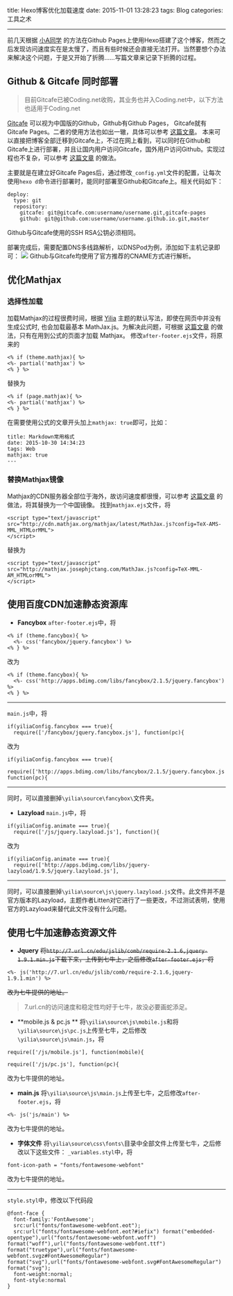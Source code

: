 title: Hexo博客优化加载速度
date: 2015-11-01 13:28:23
tags: Blog
categories: 工具之术

---

前几天根据 [小A同学](http://caoyudong.com/) 的方法在Github Pages上使用Hexo搭建了这个博客，然而之后发现访问速度实在是太慢了，而且有些时候还会直接无法打开。当然要想个办法来解决这个问题，于是又开始了折腾……写篇文章来记录下折腾的过程。

<!--more-->

## Github & Gitcafe 同时部署
> 目前Gitcafe已被Coding.net收购，其业务也并入Coding.net中，以下方法也适用于Coding.net

[Gitcafe](https://gitcafe.com/) 可以视为中国版的Github，Github有Github Pages， Gitcafe就有Gitcafe Pages。二者的使用方法也如出一辙，具体可以参考 [这篇文章](http://blog.devtang.com/blog/2014/06/02/use-gitcafe-to-host-blog/)。
本来可以直接把博客全部迁移到Gitcafe上，不过在网上看到，可以同时在Github和Gitcafe上进行部署，并且让国内用户访问Gitcafe，国外用户访问Github。实现过程也不复杂，可以参考 [这篇文章](http://blog.yuanbin.me/posts/2014/05/multi-deployment-with-hexo.html) 的做法。

主要就是在建立好Gitcafe Pages后，通过修改`_config.yml`文件的配置，让每次使用`hexo d`命令进行部署时，能同时部署至Github和Gitcafe上。相关代码如下：
```
deploy:
  type: git
  repository: 
    gitcafe: git@gitcafe.com:username/username.git,gitcafe-pages
    github: git@github.com:username/username.github.io.git,master
```
Github与Gitcafe使用的SSH RSA公钥必须相同。

部署完成后，需要配置DNS多线路解析，以DNSPod为例，添加如下主机记录即可：
![](http://gmf.shengnengjin.cn/web20151101141232.png)
Github与Gitcafe均使用了官方推荐的CNAME方式进行解析。

## 优化Mathjax
### 选择性加载
加载Mathjax的过程很费时间，根据 [Yilia](https://github.com/litten/hexo-theme-yilia) 主题的默认写法，即使在网页中并没有生成公式时, 也会加载最基本 MathJax.js。为解决此问题，可根据 [这篇文章](http://lukang.me/2014/mathjax-for-hexo.html) 的做法，只有在用到公式的页面才加载 Mathjax。
修改`after-footer.ejs`文件，将原来的
```
<% if (theme.mathjax){ %>
<%- partial('mathjax') %>
<% } %>
```
替换为
```
<% if (page.mathjax){ %>
<%- partial('mathjax') %>
<% } %>
```
在需要使用公式的文章开头加上`mathjax: true`即可，比如：
```
title: Markdown常用格式
date: 2015-10-30 14:34:23
tags: Web
mathjax: true
---
```

### 替换Mathjax镜像
Mathjax的CDN服务器全部位于海外，故访问速度都很慢，可以参考 [这篇文章](http://blog.josephjctang.com/2015/03/github/) 的做法，将其替换为一个中国镜像。
找到`mathjax.ejs`文件，将
```
<script type="text/javascript" src="http://cdn.mathjax.org/mathjax/latest/MathJax.js?config=TeX-AMS-MML_HTMLorMML">
</script>
```
替换为
```
<script type="text/javascript" src="http://mathjax.josephjctang.com/MathJax.js?config=TeX-MML-AM_HTMLorMML">
</script>
```

## 使用百度CDN加速静态资源库
- **Fancybox**
`after-footer.ejs`中，将
```
<% if (theme.fancybox){ %>
  <%- css('fancybox/jquery.fancybox') %>
<% } %>
```
改为
```
<% if (theme.fancybox){ %>
  <%- css('http://apps.bdimg.com/libs/fancybox/2.1.5/jquery.fancybox') %>
<% } %>
```
_____________
`main.js`中，将
```
if(yiliaConfig.fancybox === true){
  require(['/fancybox/jquery.fancybox.js'], function(pc){
```
改为
```
if(yiliaConfig.fancybox === true){
  require(['http://apps.bdimg.com/libs/fancybox/2.1.5/jquery.fancybox.js'], function(pc){
```
_______________
同时，可以直接删掉`\yilia\source\fancybox\`文件夹。

- **Lazyload**
`main.js`中，将
```
if(yiliaConfig.animate === true){
  require(['/js/jquery.lazyload.js'], function(){
```
改为
```
if(yiliaConfig.animate === true){
  require(['http://apps.bdimg.com/libs/jquery-lazyload/1.9.5/jquery.lazyload.js'], 
```
_______________
同时，可以直接删掉`\yilia\source\js\jquery.lazyload.js`文件。此文件并不是官方版本的Lazyload，主题作者Litten对它进行了一些更改，不过测试表明，使用官方的Lazyload来替代此文件没有什么问题。

## 使用七牛加速静态资源文件
- **Jquery**
~~将`http://7.url.cn/edu/jslib/comb/require-2.1.6,jquery-1.9.1.min.js`下载下来，上传到七牛上，之后修改`after-footer.ejs`，将~~
```
<%- js('http://7.url.cn/edu/jslib/comb/require-2.1.6,jquery-1.9.1.min') %>
```
~~改为七牛提供的地址。~~

> 7.url.cn的访问速度和稳定性均好于七牛，故没必要画蛇添足。

- **mobile.js & pc.js **
将`\yilia\source\js\mobile.js`和将`\yilia\source\js\pc.js`上传至七牛，之后修改`\yilia\source\js\main.js`，将
```
require(['/js/mobile.js'], function(mobile){

require(['/js/pc.js'], function(pc){
```
改为七牛提供的地址。

- **main.js**
将`\yilia\source\js\main.js`上传至七牛，之后修改`after-footer.ejs`，将
```
<%- js('js/main') %>
```
改为七牛提供的地址。

- **字体文件**
将`\yilia\source\css\fonts\`目录中全部文件上传至七牛，之后修改以下这些文件：
`_variables.styl`中，将
```
font-icon-path = "fonts/fontawesome-webfont"
```
改为七牛提供的地址。
_____________
`style.styl`中，修改以下代码段
```
@font-face {
  font-family:'FontAwesome';
  src:url("fonts/fontawesome-webfont.eot");
  src:url("fonts/fontawesome-webfont.eot?#iefix") format("embedded-opentype"),url("fonts/fontawesome-webfont.woff") format("woff"),url("fonts/fontawesome-webfont.ttf") format("truetype"),url("fonts/fontawesome-webfont.svgz#FontAwesomeRegular") format("svg"),url("fonts/fontawesome-webfont.svg#FontAwesomeRegular") format("svg");
  font-weight:normal;
  font-style:normal
}
```





